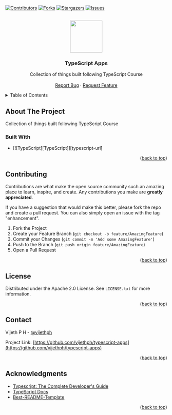 <a name="readme-top"></a>

[![Contributors][contributors-shield]][contributors-url]
[![Forks][forks-shield]][forks-url]
[![Stargazers][stars-shield]][stars-url]
[![Issues][issues-shield]][issues-url]


<!-- PROJECT LOGO -->
<br />
<div align="center">
  <a href="https://github.com/vijethph/typescript-apps">
    <img src="https://upload.wikimedia.org/wikipedia/commons/4/4c/Typescript_logo_2020.svg" width="100" height="100" >
  </a>

<h3 align="center">TypeScript Apps</h3>

  <p align="center">
    Collection of things built following TypeScript Course
    <br />
    <br />
    <a href="https://github.com/vijethph/typescript-apps/issues">Report Bug</a>
    ·
    <a href="https://github.com/vijethph/typescript-apps/issues">Request Feature</a>
  </p>
</div>



<!-- TABLE OF CONTENTS -->
<details>
  <summary>Table of Contents</summary>
  <ol>
    <li>
      <a href="#about-the-project">About The Project</a>
      <ul>
        <li><a href="#built-with">Built With</a></li>
      </ul>
    </li>
    <li><a href="#contributing">Contributing</a></li>
    <li><a href="#license">License</a></li>
    <li><a href="#contact">Contact</a></li>
    <li><a href="#acknowledgments">Acknowledgments</a></li>
  </ol>
</details>



<!-- ABOUT THE PROJECT -->
## About The Project

Collection of things built following TypeScript Course


### Built With

* [![TypeScript][TypeScript]][typescript-url]


<p align="right">(<a href="#readme-top">back to top</a>)</p>


<!-- CONTRIBUTING -->
## Contributing

Contributions are what make the open source community such an amazing place to learn, inspire, and create. Any contributions you make are **greatly appreciated**.

If you have a suggestion that would make this better, please fork the repo and create a pull request. You can also simply open an issue with the tag "enhancement".

1. Fork the Project
2. Create your Feature Branch (`git checkout -b feature/AmazingFeature`)
3. Commit your Changes (`git commit -m 'Add some AmazingFeature'`)
4. Push to the Branch (`git push origin feature/AmazingFeature`)
5. Open a Pull Request

<p align="right">(<a href="#readme-top">back to top</a>)</p>



<!-- LICENSE -->
## License

Distributed under the Apache 2.0 License. See `LICENSE.txt` for more information.

<p align="right">(<a href="#readme-top">back to top</a>)</p>



<!-- CONTACT -->
## Contact

Vijeth P H - [@vijethph](https://github.com/vijethph)

Project Link: [https://github.com/vijethph/typescript-apps](https://github.com/vijethph/typescript-apps)

<p align="right">(<a href="#readme-top">back to top</a>)</p>



<!-- ACKNOWLEDGMENTS -->
## Acknowledgments

* [Typescript: The Complete Developer's Guide](https://www.udemy.com/course/typescript-the-complete-developers-guide/)
* [TypeScript Docs](https://www.typescriptlang.org/docs/)
* [Best-README-Template](https://github.com/othneildrew/Best-README-Template)

<p align="right">(<a href="#readme-top">back to top</a>)</p>



<!-- MARKDOWN LINKS & IMAGES -->
<!-- https://www.markdownguide.org/basic-syntax/#reference-style-links -->
[contributors-shield]: https://img.shields.io/github/contributors/vijethph/typescript-apps.svg?style=flat-square
[contributors-url]: https://github.com/vijethph/typescript-apps/graphs/contributors
[forks-shield]: https://img.shields.io/github/forks/vijethph/typescript-apps.svg?style=flat-square
[forks-url]: https://github.com/vijethph/typescript-apps/network/members
[stars-shield]: https://img.shields.io/github/stars/vijethph/typescript-apps.svg?style=flat-square
[stars-url]: https://github.com/vijethph/typescript-apps/stargazers
[issues-shield]: https://img.shields.io/github/issues/vijethph/typescript-apps.svg?style=flat-square
[issues-url]: https://github.com/vijethph/typescript-apps/issues
[Python]: https://img.shields.io/badge/typescript-%23007ACC.svg?style=for-the-badge&logo=typescript&logoColor=white
[python-url]: https://www.typescriptlang.org/docs/